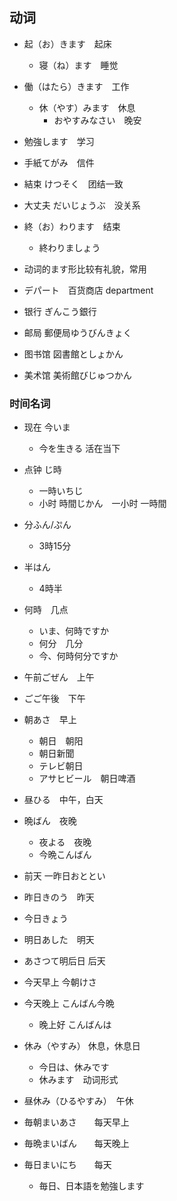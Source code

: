 ## 动词

- 起（お）きます　起床
    - 寝（ね）ます　睡觉

- 働（はたら）きます　工作
    - 休（やす）みます　休息
        - おやすみなさい　晚安

- 勉強します　学习

- 手紙てがみ　信件

- 結束 けつそく　团结一致

- 大丈夫 だいじょうぶ　没关系

- 終（お）わります　结束
    - 終わりましょう　

- 动词的ます形比较有礼貌，常用

- デパート　百货商店 department

- 银行 ぎんこう銀行

- 邮局  郵便局ゆうびんきょく

- 图书馆    図書館としょかん

- 美术馆    美術館びじゅつかん

### 时间名词

- 现在  今いま
    - 今を生きる    活在当下

- 点钟  じ時　
    - 一時いちじ
    - 小时 時間じかん　一小时 一時間　

- 分ふん/ぷん
    - 3時15分

- 半はん　
    - 4時半

- 何時　几点
    - いま、何時ですか
    - 何分　几分
    - 今、何時何分ですか

- 午前ごぜん　上午

- ごご午後　下午

- 朝あさ　早上
    - 朝日　朝阳
    - 朝日新聞　
    - テレビ朝日　
    - アサヒビール　朝日啤酒

- 昼ひる　中午，白天

- 晩ばん　夜晚
    - 夜よる　夜晚
    - 今晩こんばん　

- 前天   一昨日おととい　

- 昨日きのう　昨天

- 今日きょう　

- 明日あした　明天

- あさつて明后日   后天

- 今天早上 今朝けさ

- 今天晚上  こんばん今晩　
    - 晚上好 こんばんは

- 休み（やすみ）    休息，休息日
    - 今日は、休みです　
    - 休みます　动词形式

- 昼休み（ひるやすみ）　午休

- 毎朝まいあさ　　每天早上

- 毎晩まいばん　　每天晚上

- 毎日まいにち　　每天
    - 毎日、日本語を勉強します


